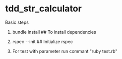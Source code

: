 # tdd_str_calculator

Basic steps

1. bundle install ## To install dependencies

2. rspec --init ## Initialize rspec

3. For test with parameter run commant "ruby test.rb"

